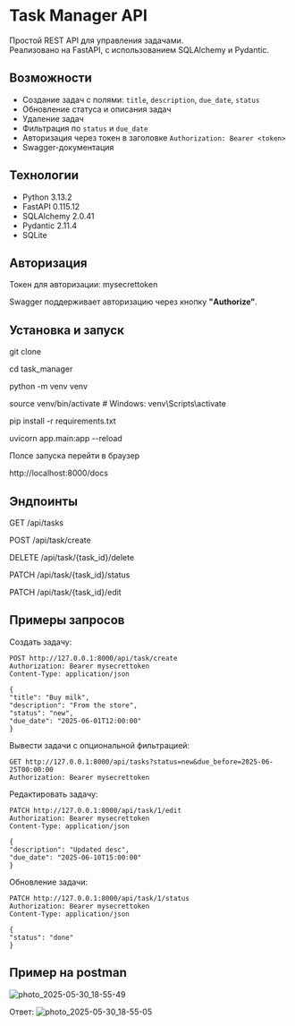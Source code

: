 # Task Manager API

Простой REST API для управления задачами.  
Реализовано на FastAPI, с использованием SQLAlchemy и Pydantic.

## Возможности

- Создание задач с полями: `title`, `description`, `due_date`, `status`
- Обновление статуса и описания задач
- Удаление задач
- Фильтрация по `status` и `due_date`
- Авторизация через токен в заголовке `Authorization: Bearer <token>`
- Swagger-документация

## Технологии

- Python 3.13.2
- FastAPI  0.115.12
- SQLAlchemy 2.0.41  
- Pydantic 2.11.4  
- SQLite

## Авторизация

Токен для авторизации: mysecrettoken

Swagger поддерживает авторизацию через кнопку **"Authorize"**.

## Установка и запуск

git clone <repo-url>

cd task_manager

python -m venv venv

source venv/bin/activate  # Windows: venv\Scripts\activate

pip install -r requirements.txt

uvicorn app.main:app --reload


Полсе запуска перейти в браузер

http://localhost:8000/docs

## Эндпоинты

GET	    /api/tasks

POST	/api/task/create

DELETE	/api/task/{task_id}/delete

PATCH	/api/task/{task_id}/status

PATCH	/api/task/{task_id}/edit

## Примеры запросов
Создать задачу:

    POST http://127.0.0.1:8000/api/task/create
    Authorization: Bearer mysecrettoken
    Content-Type: application/json

    {
    "title": "Buy milk",
    "description": "From the store",
    "status": "new",
    "due_date": "2025-06-01T12:00:00"
    }


Вывести задачи с опциональной фильтрацией:

    GET http://127.0.0.1:8000/api/tasks?status=new&due_before=2025-06-25T00:00:00
    Authorization: Bearer mysecrettoken



Редактировать задачу:

    PATCH http://127.0.0.1:8000/api/task/1/edit
    Authorization: Bearer mysecrettoken
    Content-Type: application/json

    {
    "description": "Updated desc",
    "due_date": "2025-06-10T15:00:00"
    }



Обновление задачи:

    PATCH http://127.0.0.1:8000/api/task/1/status
    Authorization: Bearer mysecrettoken
    Content-Type: application/json

    {
    "status": "done"
    }

##  Пример на postman

![photo_2025-05-30_18-55-49](https://github.com/user-attachments/assets/ec6739c9-27f3-496d-9da7-54e87ddad70b)


Ответ:
![photo_2025-05-30_18-55-05](https://github.com/user-attachments/assets/6ec8a598-9286-4f59-9778-aec9e48432ed)
